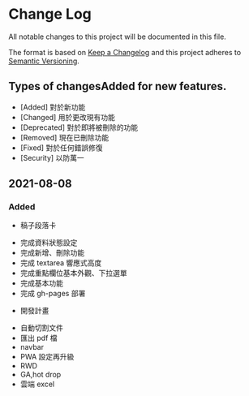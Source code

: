 # Change Log

All notable changes to this project will be documented in this file.

The format is based on [Keep a Changelog](http://keepachangelog.com/)
and this project adheres to [Semantic Versioning](http://semver.org/).

## Types of changesAdded for new features.

- [Added] 對於新功能
- [Changed] 用於更改現有功能
- [Deprecated] 對於即將被刪除的功能
- [Removed] 現在已刪除功能
- [Fixed] 對於任何錯誤修復
- [Security] 以防萬一

## 2021-08-08

### Added

- 稿子段落卡

* 完成資料狀態設定
* 完成新增、刪除功能
* 完成 textarea 響應式高度
* 完成重點欄位基本外觀、下拉選單
* 完成基本功能
* 完成 gh-pages 部署

- 開發計畫

* 自動切割文件
* 匯出 pdf 檔
* navbar
* PWA 設定再升級
* RWD
* GA,hot drop
* 雲端 excel
